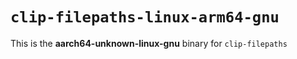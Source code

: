 # `clip-filepaths-linux-arm64-gnu`

This is the **aarch64-unknown-linux-gnu** binary for `clip-filepaths` 